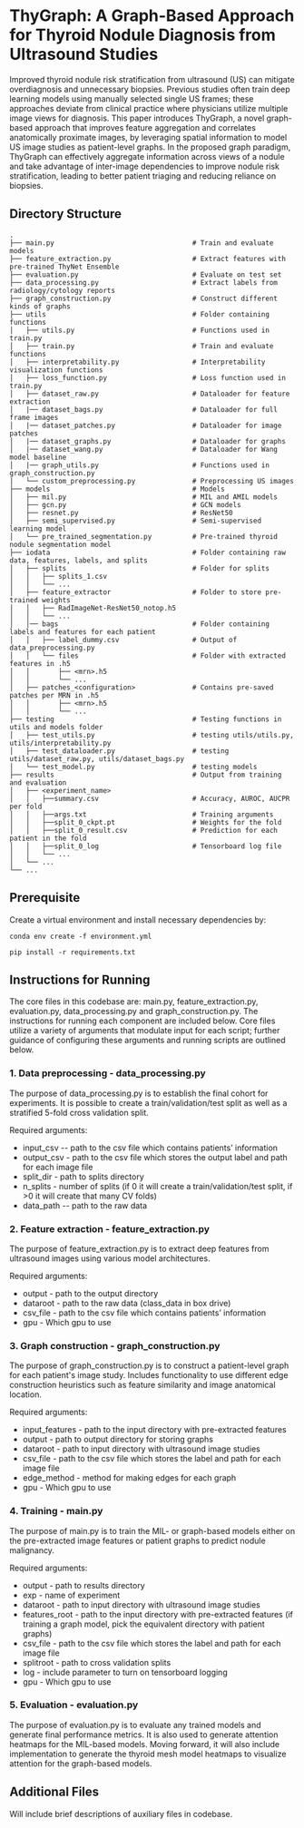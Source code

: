 # ThyGraph: A Graph-Based Approach for Thyroid Nodule Diagnosis from Ultrasound Studies

Improved thyroid nodule risk stratification from ultrasound (US) can mitigate overdiagnosis and unnecessary biopsies. Previous studies often train deep learning models using manually selected single US frames; these approaches deviate from clinical practice where physicians utilize multiple image views for diagnosis. This paper introduces ThyGraph, a novel graph-based approach that improves feature aggregation and correlates anatomically proximate images, by leveraging spatial information to model US image studies as patient-level graphs.  In the proposed graph paradigm, ThyGraph can effectively aggregate information across views of a nodule and take advantage of inter-image dependencies to improve nodule risk stratification, leading to better patient triaging and reducing reliance on biopsies.

## Directory Structure
```
.
├── main.py                                  # Train and evaluate models
├── feature_extraction.py                    # Extract features with pre-trained ThyNet Ensemble
├── evaluation.py                            # Evaluate on test set
├── data_processing.py                       # Extract labels from radiology/cytology reports
├── graph_construction.py                    # Construct different kinds of graphs 
├── utils                                    # Folder containing functions 
│   ├── utils.py                             # Functions used in train.py
│   ├── train.py                             # Train and evaluate functions
│   ├── interpretability.py                  # Interpretability visualization functions
│   ├── loss_function.py                     # Loss function used in train.py
│   ├── dataset_raw.py                       # Dataloader for feature extraction
│   |── dataset_bags.py                      # Dataloader for full frame images
│   |── dataset_patches.py                   # Dataloader for image patches
│   |── dataset_graphs.py                    # Dataloader for graphs
│   |── dataset_wang.py                      # Dataloader for Wang model baseline
│   |── graph_utils.py                       # Functions used in graph_construction.py
|   └── custom_preprocessing.py              # Preprocessing US images
├── models                                   # Models                  
│   ├── mil.py                               # MIL and AMIL models
│   ├── gcn.py                               # GCN models
│   ├── resnet.py                            # ResNet50
│   ├── semi_supervised.py                   # Semi-supervised learning model
│   └── pre_trained_segmentation.py          # Pre-trained thyroid nodule segmentation model
├── iodata                                   # Folder containing raw data, features, labels, and splits
│   ├── splits                               # Folder for splits
│   │   ├── splits_1.csv
│   │   └── ...
│   ├── feature_extractor                    # Folder to store pre-trained weights
│   │   ├── RadImageNet-ResNet50_notop.h5               
│   │   └── ...
│   │── bags                                 # Folder containing labels and features for each patient
│   │   ├── label_dummy.csv                  # Output of data_preprocessing.py
│   │   └── files                            # Folder with extracted features in .h5
│   │       ├── <mrn>.h5        
│   │       └── ... 
│   ├── patches_<configuration>              # Contains pre-saved patches per MRN in .h5
│   │       ├── <mrn>.h5        
│   │       └── ... 
├── testing                                  # Testing functions in utils and models folder             
│   ├── test_utils.py                        # testing utils/utils.py, utils/interpretability.py
│   ├── test_dataloader.py                   # testing utils/dataset_raw.py, utils/dataset_bags.py
│   └── test_model.py                        # testing models
├── results                                  # Output from training and evaluation
│   ├── <experiment_name> 
│   │   ├──summary.csv                       # Accuracy, AUROC, AUCPR per fold
│   │   ├──args.txt                          # Training arguments
│   │   ├──split_0_ckpt.pt                   # Weights for the fold
│   │   ├──split_0_result.csv                # Prediction for each patient in the fold
│   │   ├──split_0_log                       # Tensorboard log file
│   │   └── ...
│   └── ...
└── ...
```

## Prerequisite

Create a virtual environment and install necessary dependencies by:

```
conda env create -f environment.yml

pip install -r requirements.txt

```

## Instructions for Running

The core files in this codebase are: main.py, feature_extraction.py, evaluation.py, data_processing.py and graph_construction.py. The instructions for running each component are included below. Core files utilize a variety of arguments that modulate input for each script; further guidance of configuring these arguments and running scripts are outlined below.

### 1. Data preprocessing - data_processing.py

The purpose of data_processing.py is to establish the final cohort for experiments. It is possible to create a train/validation/test split as well as a stratified 5-fold cross validation split.

Required arguments:
+ input_csv -- path to the csv file which contains patients’ information
+ output_csv - path to the csv file which stores the output label and path for each image file
+ split_dir - path to splits directory
+ n_splits - number of splits (if 0 it will create a train/validation/test split, if >0 it will create that many CV folds)
+ data_path -- path to the raw data

### 2. Feature extraction - feature_extraction.py

The purpose of feature_extraction.py is to extract deep features from ultrasound images using various model architectures.

Required arguments:
+ output - path to the output directory
+ dataroot - path to the raw data (class_data in box drive)
+ csv_file - path to the csv file which contains patients’ information
+ gpu - Which gpu to use

### 3. Graph construction - graph_construction.py

The purpose of graph_construction.py is to construct a patient-level graph for each patient's image study. Includes functionality to use different edge construction heuristics such as feature similarity and image anatomical location.

Required arguments:
+ input_features - path to the input directory with pre-extracted features
+ output - path to output directory for storing graphs
+ dataroot - path to input directory with ultrasound image studies
+ csv_file - path to the csv file which stores the label and path for each image file
+ edge_method - method for making edges for each graph
+ gpu - Which gpu to use

### 4. Training - main.py

The purpose of main.py is to train the MIL- or graph-based models either on the pre-extracted image features or patient graphs to predict nodule malignancy.

Required arguments:

+ output - path to results directory
+ exp - name of experiment
+ dataroot - path to input directory with ultrasound image studies
+ features_root - path to the input directory with pre-extracted features (if training a graph model, pick the equivalent directory with patient graphs)
+ csv_file - path to the csv file which stores the label and path for each image file
+ splitroot - path to cross validation splits
+ log - include parameter to turn on tensorboard logging
+ gpu - Which gpu to use

### 5. Evaluation - evaluation.py

The purpose of evaluation.py is to evaluate any trained models and generate final performance metrics. It is also used to generate attention heatmaps for the MIL-based models. Moving forward, it will also include implementation to generate the thyroid mesh model heatmaps to visualize attention for the graph-based models.

## Additional Files

Will include brief descriptions of auxiliary files in codebase.
